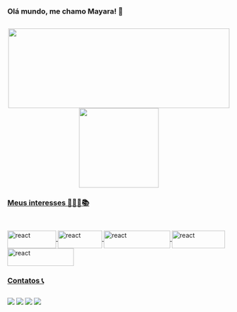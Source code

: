 ### Olá mundo, me chamo Mayara! 💖
##
<div align="center">
  <a href="https://github.com/maysvx">
  <img height="180em" width="500rem" 
       src="https://github-readme-stats.vercel.app/api?username=may&show_icons=true&theme=cobalt&include_all_commits=true&count_private=true"/>
  <img height="180em" src="https://github-readme-stats.vercel.app/api/top-langs/?username=maysvx&layout=compact&langs_count=7&theme=cobalt"/>
</div>
  
### Meus interesses 👩🏼‍💻📚
##  
  
<div style="display: inline_block"><br>
  <img align="center" alt="react" height="40" width="110" src="https://img.shields.io/badge/React-20232A?style=for-the-badge&logo=react&logoColor=61DAFB">
  <img align="center" alt="react" height="40" width="100" src="https://img.shields.io/badge/CSS3-1572B6?style=for-the-badge&logo=css3&logoColor=white">
  <img align="center" alt="react" height="40" width="150" src="https://img.shields.io/badge/JavaScript-F7DF1E?style=for-the-badge&logo=javascript&logoColor=black">
  <img align="center" alt="react" height="40" width="120" src="https://img.shields.io/badge/HTML5-E34F26?style=for-the-badge&logo=html5&logoColor=white">
  <img align="center" alt="react" height="40" width="150" src="https://img.shields.io/badge/Bootstrap-563D7C?style=for-the-badge&logo=bootstrap&logoColor=white">
</div>
  
### Contatos 📞
##
<div> 
    <a href="https://www.instagram.com/maysvx_/" target="_blank"><img src="https://img.shields.io/badge/-Instagram-%23E4405F?style=for-the-badge&logo=instagram&logoColor=white" target="_blank"></a>
    <a href = "mailto:mayara.ceet@gmail.com"><img src="https://img.shields.io/badge/-Gmail-%23333?style=for-the-badge&logo=gmail&logoColor=white" target="_blank"></a>
    <a href="https://www.linkedin.com/in/mayarasilvav/" target="_blank"><img src="https://img.shields.io/badge/-LinkedIn-%230077B5?style=for-the-badge&logo=linkedin&logoColor=white" target="_blank"></a> 
  <a href="https://www.figma.com/@maysvx" target="_blank"><img src="https://img.shields.io/badge/Figma-F24E1E?style=for-the-badge&logo=figma&logoColor=white" target="_blank"></a>
</div
